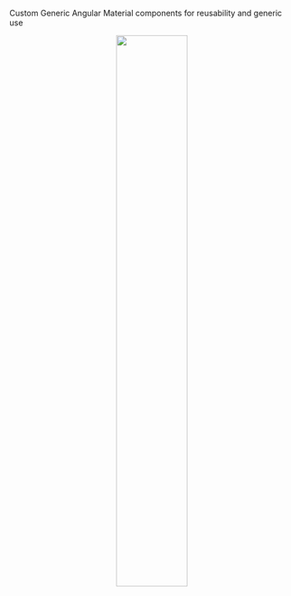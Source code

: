 <p>
Custom Generic Angular Material components for reusability and generic use
</p>
<p align="center">
 <img  src="https://chrisyou-backup-website.s3.amazonaws.com/assets/github-preview/custom-generic-angular-material-components/CustomGenericAngularMaterialComponents.png" width="50%"/>
</p>
